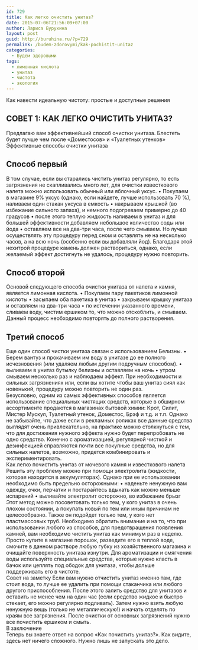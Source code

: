 ```yaml
---
id: 729
title: Как легко очистить унитаз?
date: 2015-07-06T21:56:09+07:00
author: Лариса Бурухина
layout: post
guid: http://buruhina.ru/?p=729
permalink: /budem-zdorovymi/kak-pochistit-unitaz
categories:
  - Будем здоровыми
tags:
  - лимонная кислота
  - унитаз
  - чистота
  - экология
---
```

Как навести идеальную чистоту: простые и доступные решения

## СОВЕТ 1: КАК ЛЕГКО ОЧИСТИТЬ УНИТАЗ?

Предлагаю вам эффективнейший способ очистки унитаза. Блестеть будет лучше чем после «Доместосов» и «Туалетных утенков»  
Эффективные способы очистки унитаза

## Способ первый

В том случае, если вы старались чистить унитаз регулярно, то есть загрязнения не скапливались много лет, для очистки известкового налета можно использовать обычный или яблочный уксус. • Покупаем в магазине 9% уксус (однако, если найдете, лучше использовать 70 %), наливаем один стакан уксуса в емкость • накрываем крышкой (во избежание сильного запаха), и немного подогреваем примерно до 40 градусов • после этого теплую жидкость наливаем в унитаз и для большей эффективности добавляем небольшое количество соды или йода • оставляем все на два-три часа, после чего смываем. Но лучше осуществлять эту процедуру перед сном и оставлять не на несколько часов, а на всю ночь (особенно если вы добавляли йод). Благодаря этой нехитрой процедуре камень должен раствориться, однако, если желаемый эффект достигнуть не удалось, процедуру нужно повторить.

## Способ второй

Основой следующего способа очистки унитаза от налета и камня, является лимонная кислота. • Покупаем пару пакетиков лимонной кислоты • засыпаем оба пакетика в унитаз • закрываем крышку унитаза и оставляем на два-три часа • по истечении указанного времени, сливаем воду, чистим ершиком то, что можно отскоблить, и смываем. Данный процесс необходимо повторять до полного растворения.

## Третий способ

Еще один способ чистки унитаза связан с использованием Белизны. • Берем вантуз и прокачиваем им воду в унитазе до ее полного исчезновения (или удаляем любым другим подручным способом). • выливаем в унитаз бутылку белизны и оставляем на ночь • утром смываем несколько раз и наблюдаем эффект. При необходимости и сильных загрязнениях или, если вы хотите чтобы ваш унитаз сиял как новенький, процедуру можно повторить не один раз.  
Безусловно, одним из самых эффективных способов является использование специальных чистящих средств, которые в обширном ассортименте продаются в магазинах бытовой химии: Крот, Силит, Мистер Мускул, Туалетный утенок, Доместос, Брэф и т.д. и т.п. Однако не забывайте, что даже если в рекламных роликах все данные средства выглядят очень привлекательно, на практике можно столкнуться с тем, что для достижения нужного эффекта нужно будет перепробовать не одно средство. Конечно с ароматизацией, регулярной чисткой и дезинфекцией справляются почти все покупные средства, но для сильных налетов, возможно, придется комбинировать и экспериментировать.  
Как легко почистить унитаз от мочевого камня и известкового налета  
Решить эту проблему можно при помощи электролита (жидкости, которая находится в аккумуляторах). Однако при ее использовании необходимо быть предельно осторожными: • наденьте ненужную вам одежду, очки, перчатки и постарайтесь вдыхать как можно меньше испарений • выливайте электролит осторожно, во избежание брызг Этот метод можно посоветовать только тем, у кого унитаз в очень плохом состоянии, а покупать новый по тем или иным причинам не целесообразно. Также он подойдет только тем, у кого нет пластмассовых труб. Необходимо обратить внимание и на то, что при использовании любого из способов, для предотвращения появления камней, вам необходимо чистить унитаз как минимум раз в неделю. Просто купите в магазине порошок, разведите его в теплой воде, смочите в данном растворе любую губку из хозяйственного магазина и очищайте поверхность унитаза изнутри. Для ароматизации и смягчения воды используйте специальные средства, которые нужно класть в бачок или цеплять под ободок для унитаза, чтобы дольше поддерживать его в чистоте.  
Совет на заметку Если вам нужно отчистить унитаз именно там, где стоит вода, то лучше ее удалить при помощи стаканчика или любого другого приспособления. После этого залить средство для унитазов и оставить не менее чем на один час (если средство жидкое и быстро стекает, его можно регулярно подливать). Затем нужно взять любую ненужную вещь (только не металлическую!) и начать отделять по краям все загрязнения. После очистки от основных загрязнений нужно все почистить ершиком и смыть.  
В заключение  
Теперь вы знаете ответ на вопрос «Как почистить унитаз?». Как видите, здесь нет ничего сложного. Нужно лишь не запускать это дело.